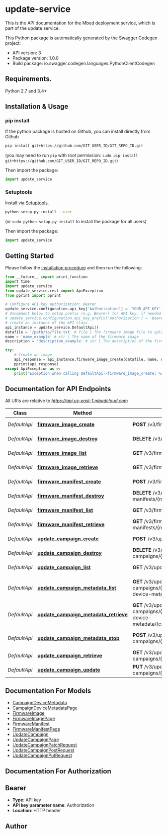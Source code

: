# update-service
This is the API documentation for the Mbed deployment service, which is part of the update service.

This Python package is automatically generated by the [Swagger Codegen](https://github.com/swagger-api/swagger-codegen) project:

- API version: 3
- Package version: 1.0.0
- Build package: io.swagger.codegen.languages.PythonClientCodegen

## Requirements.

Python 2.7 and 3.4+

## Installation & Usage
### pip install

If the python package is hosted on Github, you can install directly from Github

```sh
pip install git+https://github.com/GIT_USER_ID/GIT_REPO_ID.git
```
(you may need to run `pip` with root permission: `sudo pip install git+https://github.com/GIT_USER_ID/GIT_REPO_ID.git`)

Then import the package:
```python
import update_service 
```

### Setuptools

Install via [Setuptools](http://pypi.python.org/pypi/setuptools).

```sh
python setup.py install --user
```
(or `sudo python setup.py install` to install the package for all users)

Then import the package:
```python
import update_service
```

## Getting Started

Please follow the [installation procedure](#installation--usage) and then run the following:

```python
from __future__ import print_function
import time
import update_service
from update_service.rest import ApiException
from pprint import pprint

# Configure API key authorization: Bearer
update_service.configuration.api_key['Authorization'] = 'YOUR_API_KEY'
# Uncomment below to setup prefix (e.g. Bearer) for API key, if needed
# update_service.configuration.api_key_prefix['Authorization'] = 'Bearer'
# create an instance of the API class
api_instance = update_service.DefaultApi()
datafile = '/path/to/file.txt' # file | The firmware image file to upload
name = 'name_example' # str | The name of the firmware image
description = 'description_example' # str | The description of the firmware image (optional)

try:
    # Create an image
    api_response = api_instance.firmware_image_create(datafile, name, description=description)
    pprint(api_response)
except ApiException as e:
    print("Exception when calling DefaultApi->firmware_image_create: %s\n" % e)

```

## Documentation for API Endpoints

All URIs are relative to *https://api.us-east-1.mbedcloud.com*

Class | Method | HTTP request | Description
------------ | ------------- | ------------- | -------------
*DefaultApi* | [**firmware_image_create**](docs/DefaultApi.md#firmware_image_create) | **POST** /v3/firmware-images/ | Create an image
*DefaultApi* | [**firmware_image_destroy**](docs/DefaultApi.md#firmware_image_destroy) | **DELETE** /v3/firmware-images/{image_id}/ | Delete an image
*DefaultApi* | [**firmware_image_list**](docs/DefaultApi.md#firmware_image_list) | **GET** /v3/firmware-images/ | List all images
*DefaultApi* | [**firmware_image_retrieve**](docs/DefaultApi.md#firmware_image_retrieve) | **GET** /v3/firmware-images/{image_id}/ | Get an image
*DefaultApi* | [**firmware_manifest_create**](docs/DefaultApi.md#firmware_manifest_create) | **POST** /v3/firmware-manifests/ | Create a manifest
*DefaultApi* | [**firmware_manifest_destroy**](docs/DefaultApi.md#firmware_manifest_destroy) | **DELETE** /v3/firmware-manifests/{manifest_id}/ | Delete a manifest
*DefaultApi* | [**firmware_manifest_list**](docs/DefaultApi.md#firmware_manifest_list) | **GET** /v3/firmware-manifests/ | List manifests
*DefaultApi* | [**firmware_manifest_retrieve**](docs/DefaultApi.md#firmware_manifest_retrieve) | **GET** /v3/firmware-manifests/{manifest_id}/ | Get a manifest
*DefaultApi* | [**update_campaign_create**](docs/DefaultApi.md#update_campaign_create) | **POST** /v3/update-campaigns/ | Create a campaign
*DefaultApi* | [**update_campaign_destroy**](docs/DefaultApi.md#update_campaign_destroy) | **DELETE** /v3/update-campaigns/{campaign_id}/ | Delete a campaign
*DefaultApi* | [**update_campaign_list**](docs/DefaultApi.md#update_campaign_list) | **GET** /v3/update-campaigns/ | List all campaigns
*DefaultApi* | [**update_campaign_metadata_list**](docs/DefaultApi.md#update_campaign_metadata_list) | **GET** /v3/update-campaigns/{campaign_id}/campaign-device-metadata/ | List all campaign device metadata
*DefaultApi* | [**update_campaign_metadata_retrieve**](docs/DefaultApi.md#update_campaign_metadata_retrieve) | **GET** /v3/update-campaigns/{campaign_id}/campaign-device-metadata/{campaign_device_metadata_id}/ | Get a campaign device metadata
*DefaultApi* | [**update_campaign_metadata_stop**](docs/DefaultApi.md#update_campaign_metadata_stop) | **POST** /v3/update-campaigns/{campaign_id}/stop | Stop a running campaign
*DefaultApi* | [**update_campaign_retrieve**](docs/DefaultApi.md#update_campaign_retrieve) | **GET** /v3/update-campaigns/{campaign_id}/ | Get a campaign.
*DefaultApi* | [**update_campaign_update**](docs/DefaultApi.md#update_campaign_update) | **PUT** /v3/update-campaigns/{campaign_id}/ | Modify a campaign


## Documentation For Models

 - [CampaignDeviceMetadata](docs/CampaignDeviceMetadata.md)
 - [CampaignDeviceMetadataPage](docs/CampaignDeviceMetadataPage.md)
 - [FirmwareImage](docs/FirmwareImage.md)
 - [FirmwareImagePage](docs/FirmwareImagePage.md)
 - [FirmwareManifest](docs/FirmwareManifest.md)
 - [FirmwareManifestPage](docs/FirmwareManifestPage.md)
 - [UpdateCampaign](docs/UpdateCampaign.md)
 - [UpdateCampaignPage](docs/UpdateCampaignPage.md)
 - [UpdateCampaignPatchRequest](docs/UpdateCampaignPatchRequest.md)
 - [UpdateCampaignPostRequest](docs/UpdateCampaignPostRequest.md)
 - [UpdateCampaignPutRequest](docs/UpdateCampaignPutRequest.md)


## Documentation For Authorization


## Bearer

- **Type**: API key
- **API key parameter name**: Authorization
- **Location**: HTTP header


## Author



